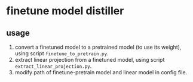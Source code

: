 # finetune model distiller

## usage

1. convert a finetuned model to a pretrained model (to use its weight), using script `finetune_to_pretrain.py`.
2. extract linear projection from a finetuned model, using script `extract_linear_projection.py`.
3. modify path of finetune-pretrain model and linear model in config file.